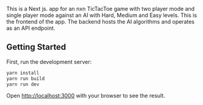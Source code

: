 This is a Next js. app for an nxn TicTacToe game with two player mode and single player mode against an AI with Hard, Medium and Easy levels. This is the frontend of the app. The backend hosts the AI algorithms and operates as an API endpoint.

## Getting Started

First, run the development server:

```bash
yarn install
yarn run build
yarn run dev
```

Open [http://localhost:3000](http://localhost:3000) with your browser to see the result.
